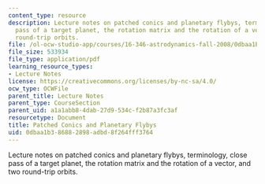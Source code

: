 ```yaml
---
content_type: resource
description: Lecture notes on patched conics and planetary flybys, terminology, close
  pass of a target planet, the rotation matrix and the rotation of a vector, and two
  round-trip orbits.
file: /ol-ocw-studio-app/courses/16-346-astrodynamics-fall-2008/0dbaa1b386882898adbd8f264fff3764_lec_12.pdf
file_size: 533934
file_type: application/pdf
learning_resource_types:
- Lecture Notes
license: https://creativecommons.org/licenses/by-nc-sa/4.0/
ocw_type: OCWFile
parent_title: Lecture Notes
parent_type: CourseSection
parent_uid: a1a1abb8-4dab-27d9-534c-f2b87a3fc3af
resourcetype: Document
title: Patched Conics and Planetary Flybys
uid: 0dbaa1b3-8688-2898-adbd-8f264fff3764
---
```

Lecture notes on patched conics and planetary flybys, terminology, close pass of a target planet, the rotation matrix and the rotation of a vector, and two round-trip orbits.